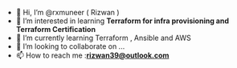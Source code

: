 - 👋 Hi, I’m @rxmuneer  ( Rizwan ) 
- 👀 I’m interested in learning **Terraform for infra provisioning and  Terraform Certification**
- 🌱 I’m currently learning Terraform , Ansible and AWS
- 💞️ I’m looking to collaborate on ...
- 📫 How to reach me :**rizwan39@outlook.com**

<!---
rxmuneer/rxmuneer is a ✨ special ✨ repository because its `README.md` (this file) appears on your GitHub profile.
You can click the Preview link to take a look at your changes.
--->
